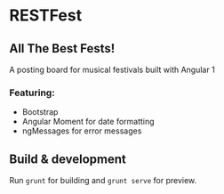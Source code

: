 # RESTFest
## All The Best Fests!

A posting board for musical festivals built with Angular 1

### Featuring:
  * Bootstrap
  * Angular Moment for date formatting
  * ngMessages for error messages


## Build & development

Run `grunt` for building and `grunt serve` for preview.
